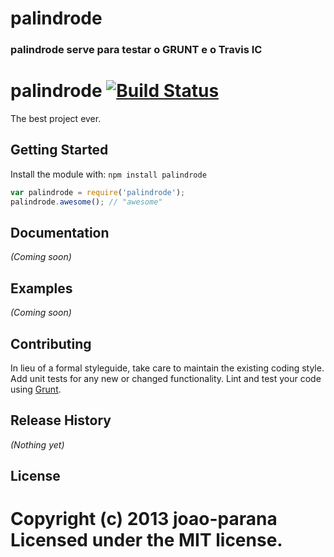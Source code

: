 
palindrode
==========

### palindrode serve para testar o GRUNT e o Travis IC

# palindrode [![Build Status](https://secure.travis-ci.org/joao_parana/palindrode.png?branch=master)](http://travis-ci.org/joao_parana/palindrode)

The best project ever.

## Getting Started
Install the module with: `npm install palindrode`

```javascript
var palindrode = require('palindrode');
palindrode.awesome(); // "awesome"
```

## Documentation
_(Coming soon)_

## Examples
_(Coming soon)_

## Contributing
In lieu of a formal styleguide, take care to maintain the existing coding style. Add unit tests for any new or changed functionality. Lint and test your code using [Grunt](http://gruntjs.com/).

## Release History
_(Nothing yet)_

## License
Copyright (c) 2013 joao-parana  
Licensed under the MIT license.
=======
